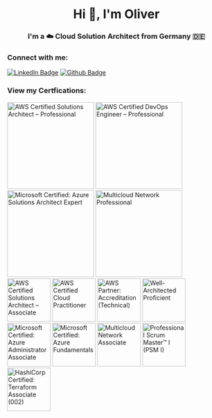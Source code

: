<h1 align="center">Hi 👋, I'm Oliver</h1>
<h3 align="center">I'm a ☁️ Cloud Solution Architect from Germany 🇩🇪</h3>

<h3 align="left">Connect with me:</h3>

[![LinkedIn Badge](https://img.shields.io/badge/LinkedIn-0077B5?style=for-the-badge&logo=linkedin&logoColor=white)](https://www.linkedin.com/in/oliver-jarosch-226285211/)
[![Github Badge](https://img.shields.io/badge/GitHub-100000?style=for-the-badge&logo=github&logoColor=white)](https://github.com/ojarosch)

<h3 align="left">View my Certfications:</h3>

<a href="https://www.credly.com/badges/d836fb9d-03ee-4cc4-8064-de89f48256e5/public_url"><img src='https://images.credly.com/size/220x220/images/2d84e428-9078-49b6-a804-13c15383d0de/image.png' alt='AWS Certified Solutions Architect – Professional' width='200' height='200'></a>
<a href="https://www.credly.com/badges/f0634cd6-e26b-46c1-ae9a-a10531affcac/public_url"><img src='https://images.credly.com/size/220x220/images/bd31ef42-d460-493e-8503-39592aaf0458/image.png' alt='AWS Certified DevOps Engineer – Professional' width='200' height='200'></a>
<a href="https://learn.microsoft.com/api/credentials/share/de-de/OliverJarosch-4061/70A0A53C3D8D2229?sharingId=141F997CF7099464"><img src='https://learn.microsoft.com/media/learn/certification/badges/microsoft-certified-expert-badge.svg?branch=main' alt='Microsoft Certified: Azure Solutions Architect Expert' width='200' height='200'></a>
<a href="https://www.credly.com/badges/6c24a166-adc8-4cc2-857e-d83b66292125/public_url"><img src='https://images.credly.com/size/220x220/images/5b22143c-8806-41af-b4c9-7c5043edcbe3/image.png' alt='Multicloud Network Professional' width='200' height='200'></a>
<br/>
<a href="https://www.credly.com/badges/e7098200-ca06-4fd4-ac4c-9263970d2c6c/public_url"><img src='https://images.credly.com/size/220x220/images/0e284c3f-5164-4b21-8660-0d84737941bc/image.png' alt='AWS Certified Solutions Architect – Associate' width='100' height='100'></a>
<a href="https://www.credly.com/badges/4825d9f5-e7bb-4285-8d8c-5a1e9fc30842/public_url"><img src='https://images.credly.com/size/220x220/images/00634f82-b07f-4bbd-a6bb-53de397fc3a6/image.png' alt='AWS Certified Cloud Practitioner' width='100' height='100'></a>
<a href="https://www.credly.com/badges/946e0229-36f2-4e26-b0ae-4ff3e7641264/public_url"><img src='https://images.credly.com/size/680x680/images/a253b994-caa6-4dd1-bf0e-434dd012b1f6/image.png' alt='AWS Partner: Accreditation (Technical)' width='100' height='100'></a>
<a href="https://www.credly.com/badges/b013024e-4d96-43bb-bc99-f7c7662267a1/public_url"><img src='https://images.credly.com/size/220x220/images/b870667f-00a3-48d7-b988-9c02b441b883/image.png' alt='Well-Architected Proficient' width='100' height='100'></a>
<a href="https://learn.microsoft.com/api/credentials/share/de-de/OliverJarosch-4061/A07F65818DEBA6C1?sharingId=141F997CF7099464"><img src='https://learn.microsoft.com/media/learn/certification/badges/microsoft-certified-associate-badge.svg?branch=main' alt='Microsoft Certified: Azure Administrator Associate' width='100' height='100'></a>
<a href="https://www.credly.com/badges/f4b1e3f4-fa9a-4f8b-bcaf-634b7b7d405d/public_url"><img src='https://images.credly.com/size/220x220/images/be8fcaeb-c769-4858-b567-ffaaa73ce8cf/image.png' alt='Microsoft Certified: Azure Fundamentals' width='100' height='100'></a>
<a href="https://www.credly.com/badges/9585bc55-b6b7-43bc-b3f5-e89f561756de/public_url"><img src='https://images.credly.com/size/220x220/images/87eec792-3c63-4526-aafb-da866a30fa54/image.png' alt='Multicloud Network Associate' width='100' height='100'></a>
<a href="https://www.credly.com/badges/4a3656ce-7227-467d-8e10-d4e75decdea6/public_url"><img src='https://images.credly.com/size/220x220/images/a2790314-008a-4c3d-9553-f5e84eb359ba/image.png' alt='Professional Scrum Master™ I (PSM I)' width='100' height='100'></a>
<a href="https://www.credly.com/badges/6cf43fde-a028-4d11-8cda-dc9012cb957e/public_url"><img src='https://images.credly.com/size/220x220/images/99289602-861e-4929-8277-773e63a2fa6f/image.png' alt='HashiCorp Certified: Terraform Associate (002)' width='100' height='100'></a>

